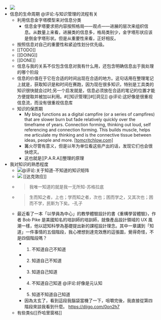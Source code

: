 - ![](https://firebasestorage.googleapis.com/v0/b/firescript-577a2.appspot.com/o/imgs%2Fapp%2Fxinyiheng%2F02klzpTAEh.jpeg?alt=media&token=c6afd7c5-73d1-41b1-93a8-32776e3dc189)
- 信息的生命周期 @评论:与知识管理的流程有关
    - 利用信息金字塔模型来对信息分类
        - 信息金字塔要求把内容按照格局——观点——进展的层次来组织信息。从数量上来看，进展类的信息多，格局类别少，金字塔形状应该是倒金字塔形状。但是从重要性来看，正好相反。
    - 按照信息对自己的重要性和紧迫性划分优先级。
    - [[TODO]]
    - [[DOING]]
    - [[DONE]]
    - 信息与我的关系不仅包含信息对我有什么用，还包含明确信息出于我处理的哪个阶段
    - 信息的价值在于它在合适的时间出现在合适的地方。这句话用在整理笔记上就是，获取知识是和时间在赛跑，因为现在很多知识，特别是工具类的知识很快就会过时;另一个启发就是，信息必须放在合适的笔记的位置才能方便提取并被加以利用。#[[知识管理]]#[[洞见]] @评论:这好像是很重视信息流，而没有很重视信息库
    - 知识的保质期
        - My blog functions as a digital campfire (or a series of campfires) that are slower burn but fade relatively quickly over the timeframe of years. Connection forming, thinking out loud, self referencing and connection forming. This builds muscle, helps me articulate my thinking and is the connective tissue between ideas, people and more. [[tomcritchlow.com]](https://tomcritchlow.com/2018/10/10/of-gardens-and-wikis/)
        - 篝火尽管有意义，但是以年为单位看这些产出的话，发现它们也会很快熄灭。
        - 这也就是[[P.A.R.A]]整理的原理
- 我对知识的熟悉程度
    - ![](https://firebasestorage.googleapis.com/v0/b/firescript-577a2.appspot.com/o/imgs%2Fapp%2Fxinyiheng%2FEG5g1lrJeM.png?alt=media&token=c4a02d03-d4ff-4719-87b3-6f2bac3a5f52)@评论:关于知道-不知道的知识矩阵
    - ![](https://firebasestorage.googleapis.com/v0/b/firescript-577a2.appspot.com/o/imgs%2Fapp%2Fxinyiheng%2FZmuZYFyzEF.png?alt=media&token=f4191fe1-d5d8-4324-b2c1-2753c9c0478a) [[达克效应]]
    - > 我唯一知道的就是我一无所知-苏格拉底
    - > 生而知之者，上也；学而知之者，次也；困而学之，又其次也；困而不学，民斯为下矣。-孔子
    - 最近看了一本「以學員為中心」的教學體驗設計的書《重構學習體驗》，作者 Bob Pike 是美國知名的培訓師的培訓師，就像產品設計領域的 UX 風潮一樣，他以認知科學為基礎提出新的課程設計理念。其中一章講到「知道」一件事情的五個階段，我心裡想到達克效應的這張圖，覺得奇怪，不是四個階段嗎？
        - 1. 不知道自己不知道
        - 2. 知道自己不知道
        - 3. 知道自己知道
        - 4. 不知道自己知道 @评论:好像是元认知
        - 5. 知道不知道自己知道
        - 因為太玄了，看到這段我腦袋當機了一下，咀嚼完後，我直接從第四階段來談我看到什麼。 https://diigo.com/0on2h7
    - 有些类似[[乔哈里窗格]]
